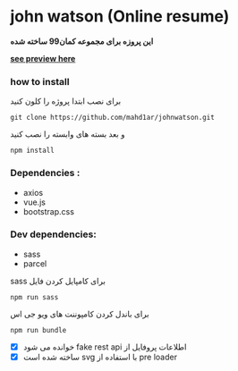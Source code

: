 # john watson (Online resume)

**این پروزه برای مجموعه کمان99 ساخته شده**

**[see preview here](https://happy-clarke-87f7c6.netlify.com/)**

### how to install

برای نصب ابتدا پروژه را کلون کنید

    git clone https://github.com/mahd1ar/johnwatson.git

و بعد بسته های وابسته را نصب کنید

    npm install

### Dependencies :

-   axios
-   vue.js
-   bootstrap.css

### Dev dependencies:

-   sass
-   parcel

sass برای کامپایل کردن فایل

    npm run sass

برای باندل کردن کامپوننت های ویو جی اس

    npm run bundle

-   [x] خوانده می شود fake rest api اطلاعات پروفایل از
-   [x] ساخته شده است svg با استفاده از pre loader
